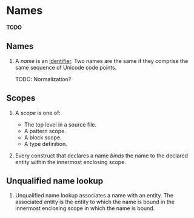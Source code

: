 # Names

<!--
Part of the Carbon Language project, under the Apache License v2.0 with LLVM
Exceptions. See /LICENSE for license information.
SPDX-License-Identifier: Apache-2.0 WITH LLVM-exception
-->

**TODO**

## Names

1.  A _name_ is an [identifier](lex.md). Two names are the same if they comprise
    the same sequence of Unicode code points.

    TODO: Normalization?

## Scopes

1.  A _scope_ is one of:
    -   The top level in a source file.
    -   A pattern scope.
    -   A block scope.
    -   A type definition.

2.  Every construct that declares a name _binds_ the name to the declared entity
    within the innermost enclosing scope.

## Unqualified name lookup

1.  Unqualified name lookup associates a name with an entity. The associated
    entity is the entity to which the name is bound in the innermost enclosing
    scope in which the name is bound.
